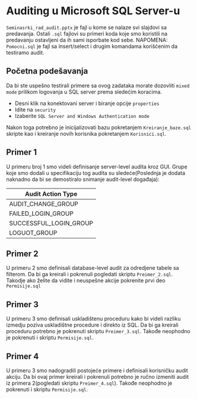 # Auditing u Microsoft SQL Server-u
`Seminasrki_rad_audit.pptx` je fajl u kome se nalaze svi slajdovi sa predavanja. Ostali `.sql` fajlovi su primeri koda koje smo koristili na predavanju ostavljeni da ih sami isporbate kod sebe. NAPOMENA: `Pomocni.sql` je fajl sa insert/select i drugim komandama korišćenim da testiramo audit.
## Početna podešavanja
Da bi ste uspešno testirali primere sa ovog zadataka morate dozovliti `mixed mode` prilikom logovanja u SQL server prema sledećim koracima.
- Desni klik na konektovani server i biranje opcije `properties`
- Idite na `security`
- Izaberite `SQL Server and Windows Authentication mode`

Nakon toga potrebno je inicijalizovati bazu pokretanjem `Kreiranje_baze.sql` skripte kao i kreiranje novih korisnika pokretanjem `Korisnici.sql`.

## Primer 1
U primeru broj 1 smo videli definisanje server-level audita kroz GUI. Grupe koje smo dodali u specifikaciju tog audita su sledeće(Poslednja je dodata naknadno da bi se demostiralo snimanje audit-level događaja):

|Audit Action Type|
| ------ |
| AUDIT_CHANGE_GROUP |
| FAILED_LOGIN_GROUP |
|SUCCESSFUL_LOGIN_GROUP|
|LOGUOT_GROUP|

## Primer 2
U primeru 2 smo definisali database-level audit za odredjene tabele sa filterom. Da bi ga kreirali i pokrenuli pogledati skriptu `Preimer_2.sql`. Takodje ako želite da vidite i neuspešne akcije pokrenite prvi deo `Permisije.sql`

## Primer 3
U primeru 3 smo definisali uskladištenu proceduru kako bi videli razliku izmedju poziva uskladištne procedure i direkto iz SQL. Da bi ga kreirali proceduru potrebno je pokrenuti skriptu `Preimer_3.sql`. Takođe neophodno je pokrenuti i skriptu `Permisije.sql`.

## Primer 4
U primeru 3 smo nadogradili postojeće primere  i definisali korisničku audit akciju. Da bi ovaj primer kreirali i pokrenuli potrebno je ručno izmeniti audit iz primera 2(pogledati  skriptu `Preimer_4.sql`). Takođe neophodno je pokrenuti i skriptu `Permisije.sql`.

